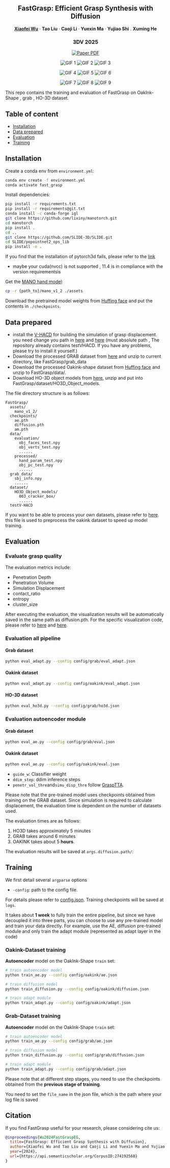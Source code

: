 <p align="center">
  <h2 align="center">FastGrasp: Efficient Grasp Synthesis with Diffusion</h2>

<p align="center">
    <a href="https://wuxiaofei01.github.io/"><strong>Xiaofei Wu</strong></a>
    ·
    <strong>Tao Liu</strong>
    ·
    <strong>Caoji Li</strong>
    ·
    <strong>Yuexin Ma</strong>
    ·
    <strong>Yujiao Shi</strong>
    .
    <strong>Xuming He</strong>
  </p>
  <h3 align="center">3DV 2025</h3>

<p align="center">
    <a href="https://arxiv.org/abs/2411.14786">
      <img src='https://img.shields.io/badge/Paper-green?style=for-the-badge&logo=adobeacrobatreader&logoColor=white&labelColor=66cc00&color=94DD15' alt='Paper PDF'>
    </a>
</p>

<p align="center">
  <img src="docs/1.gif" alt="GIF 1" />
  <img src="docs/2.gif" alt="GIF 2" />
  <img src="docs/3.gif" alt="GIF 3" />
</p>

<p align="center">
  <img src="docs/4.gif" alt="GIF 4" />
  <img src="docs/5.gif" alt="GIF 5" />
  <img src="docs/6.gif" alt="GIF 6" />
</p>

<p align="center">
  <img src="docs/7.gif" alt="GIF 7" />
  <img src="docs/8.gif" alt="GIF 8" />
  <img src="docs/9.gif" alt="GIF 9" />
</p>

This repo contains the training and evaluation of FastGrasp on OakInk-Shape , grab , HO-3D dataset.

## Table of content

- [Installation](#installation)
- [Data prepared](#data-prepared)
- [Evaluation](#evaluation)
- [Training](#training)

## Installation

Create a conda env from `environment.yml`:

```bash
conda env create -f environment.yml  
conda activate fast_grasp  
```

Install dependencies:

```bash
pip install -r requirements.txt
pip install -r requirements@git.txt
conda install -c conda-forge igl
git clone https://github.com/lixiny/manotorch.git
cd manotorch
pip install .
cd ..
git clone https://github.com/SLIDE-3D/SLIDE.git
cd SLIDE/popointnet2_ops_lib
pip install -e .
```

If you find that the installation of pytorch3d fails, please refer to the [link](https://github.com/facebookresearch/pytorch3d)

* maybe your cuda(nvcc) is not supported , 11.4 is in compliance with the version requirementsis

Get the [MANO hand model](https://mano.is.tue.mpg.de/):

```bash
cp -r {path_to}/mano_v1_2 ./assets
```

Download the pretrained model weights from [Huffing face](https://huggingface.co/datasets/wuxiaofei01/FastGrasp/tree/main)
and put the contents in `./checkpoints`.

## Data prepared

- install the [V-HACD](https://github.com/kmammou/v-hacd) for building the simulation of grasp displacement. you need change you path in [here](eval_ho3d.py#L153) and [here](./evaluation/displacement.py#L285) (must absolute path , The repository already contains testVHACD. If you have any problems, please try to install it yourself.)
- Download the processed GRAB dataset from [here](https://drive.google.com/file/d/1m85aiTGHpqqgQuF9NeQNE7VEEJ8V_aJ_/view) and unzip to current directory, like FastGrasp/grab_data
- Download the processed Oakink-shape dataset from [Huffing face](https://huggingface.co/datasets/wuxiaofei01/FastGrasp/tree/main) and unzip to FastGrasp/data/.
- Download HO-3D object models from [here](https://drive.google.com/file/d/1ZiEsq3NHXv6TPXr9TK8XbxywG_22631a/view), unzip and put into FastGrasp/dataset/HO3D_Object_models.

The file directory structure is as follows:

```
FastGrasp/
  assets/
    mano_v1_2/
  checkpoints/
    ae.pth
    diffusion.pth
    am.pth
  data/
    evaluation/
      obj_faces_test.npy
      obj_verts_test.npy
      ......
    precessed/
      hand_param_test.npy
      obj_pc_test.npy
      ......
  grab_data/
    sbj_info.npy
    ......
  dataset/
    HO3D_Object_models/
      003_cracker_box/
      ......
  testV-HACD
```
If you want to be able to process your own datasets, please refer to [here](data_preprocess.py). this file is used to preprocess the oakink dataset to speed up model training.




## Evaluation

### Evaluate grasp quality

The evaluation metrics include:



* Penetration Depth
* Penetration Volume
* Simulation Displacement
* contact_ratio
* entropy
* cluster_size

After executing the evaluation, the visualization results will be automatically saved in the same path as diffusion.pth. For the specific visualization code, please refer to [here](eval_ho3d.py#L127) and [here](eval_adapt.py#L172).


### Evaluation all pipeline
#### Grab dataset
```bash
python eval_adapt.py --config config/grab/eval_adapt.json  
```
#### Oakink dataset
```bash
python eval_adapt.py --config config/oakink/eval_adapt.json  
```
#### HO-3D dataset
```bash
python eval_ho3d.py --config config/grab/ho3d.json  
```
### Evaluation autoencoder module
####  Grab dataset
```bash
python eval_ae.py --config config/grab/eval.json  
```
####  Oakink dataset
```bash
python eval_ae.py --config config/oakink/eval.json  
```




* `guide_w`: Classifier weight
* `ddim_step`: ddim inference steps
* `penetr_vol_thre`and`simu_disp_thre` follow [GraspTTA](https://github.com/hwjiang1510/GraspTTA).

Please note that the pre-trained model uses checkpoints obtained from training on the GRAB dataset. Since simulation is required to calculate displacement, the evaluation time is dependent on the number of datasets used.

The evaluation times are as follows: 
1. HO3D takes approximately 5 minutes
2. GRAB takes around 6 minutes
3. OAKINK takes about 5 **hours**.


The evaluation results will be saved at `args.diffusion.path/`:
## Training

We first detail several `argparse` options

* `-config`: path to the config file.

For details please refer to [config.json](./config/oakink/ae.json).  Training checkpoints will be saved at `logs`.

It takes about **1 week** to fully train the entire pipeline, but since we have decoupled it into three parts, you can choose to use any pre-trained model and train your data directly. For example, use the AE, diffusion pre-trained module and only train the adapt module (represented as adapt layer in the code)

### Oakink-Dataset training
**Autoencoder** model on the OakInk-Shape `train` set:

```bash
# train autoencoder model 
python train_ae.py --config config/oakink/ae.json

# train diffusion model
python train_diffusion.py --config config/oakink/diffusion.json

# train adapt module
python train_adapt.py --config config/oakink/adapt.json
```
### Grab-Dataset training
**Autoencoder** model on the OakInk-Shape `train` set:

```bash
# train autoencoder model 
python train_ae.py --config config/grab/ae.json

# train diffusion model
python train_diffusion.py --config config/grab/diffusion.json

# train adapt module
python train_adapt.py --config config/grab/adapt.json
```
Please note that at different step stages, you need to use the checkpoints obtained from the **previous stage of training**.

You need to set the `file_name` in the json file, which is the path where your log file is saved

## Citation

If you find FastGrasp useful for your research, please considering cite us:

```bibtex
@inproceedings{Wu2024FastGraspEG,
  title={FastGrasp: Efficient Grasp Synthesis with Diffusion},
  author={Xiaofei Wu and Tao Liu and Caoji Li and Yuexin Ma and Yujiao Shi and Xuming He},
  year={2024},
  url={https://api.semanticscholar.org/CorpusID:274192568}
}
```

